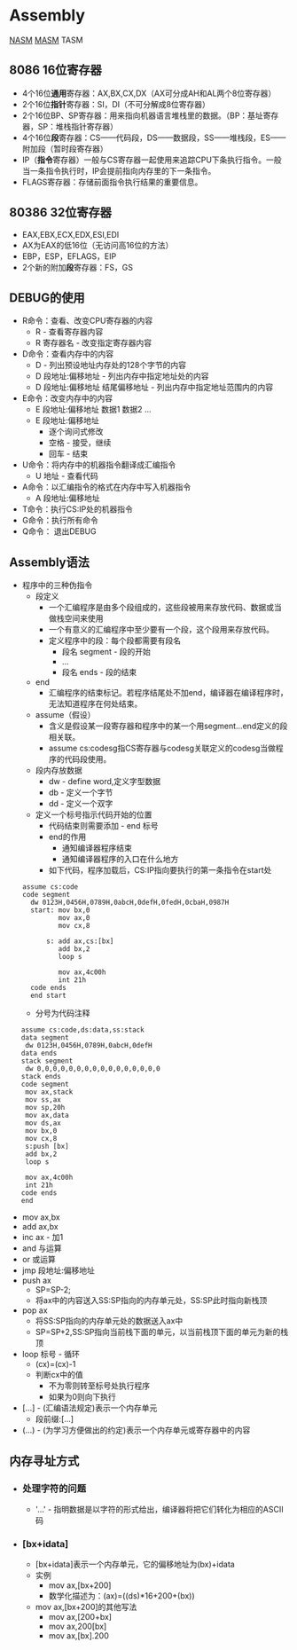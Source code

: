# Assembly
[NASM](https://www.nasm.us/)
[MASM](http://www.masm32.com/) TASM
## 8086 16位寄存器
* 4个16位<b>通用</b>寄存器：AX,BX,CX,DX（AX可分成AH和AL两个8位寄存器）
* 2个16位<b>指针</b>寄存器：SI，DI（不可分解成8位寄存器）
* 2个16位BP、SP寄存器：用来指向机器语言堆栈里的数据。（BP：基址寄存器，SP：堆栈指针寄存器）
* 4个16位<b>段</b>寄存器：CS——代码段，DS——数据段，SS——堆栈段，ES——附加段（暂时段寄存器）
* IP（<b>指令</b>寄存器）一般与CS寄存器一起使用来追踪CPU下条执行指令。一般当一条指令执行时，IP会提前指向内存里的下一条指令。
* FLAGS寄存器：存储前面指令执行结果的重要信息。
## 80386 32位寄存器
* EAX,EBX,ECX,EDX,ESI,EDI
* AX为EAX的低16位（无访问高16位的方法）
* EBP，ESP，EFLAGS，EIP
* 2个新的附加<b>段</b>寄存器：FS，GS
## DEBUG的使用
- R命令：查看、改变CPU寄存器的内容
    - R - 查看寄存器内容<br>
    - R 寄存器名 - 改变指定寄存器内容
- D命令：查看内存中的内容
  - D - 列出预设地址内存处的128个字节的内容
  - D 段地址:偏移地址 - 列出内存中指定地址处的内容
  - D 段地址:偏移地址 结尾偏移地址 - 列出内存中指定地址范围内的内容
- E命令：改变内存中的内容
  - E 段地址:偏移地址 数据1 数据2 ...
  - E 段地址:偏移地址
    - 逐个询问式修改
    - 空格 - 接受，继续
    - 回车 - 结束
- U命令：将内存中的机器指令翻译成汇编指令
  - U 地址 - 查看代码
- A命令：以汇编指令的格式在内存中写入机器指令
  - A 段地址:偏移地址
- T命令：执行CS:IP处的机器指令
- G命令：执行所有命令
- Q命令： 退出DEBUG
## Assembly语法
- 程序中的三种伪指令
  - 段定义
    - 一个汇编程序是由多个段组成的，这些段被用来存放代码、数据或当做栈空间来使用
    - 一个有意义的汇编程序中至少要有一个段，这个段用来存放代码。
    - 定义程序中的段：每个段都需要有段名
      - 段名 segment - 段的开始
      - ...
      - 段名 ends - 段的结束
  - end
    - 汇编程序的结束标记。若程序结尾处不加end，编译器在编译程序时，无法知道程序在何处结束。
  - assume（假设）
    - 含义是假设某一段寄存器和程序中的某一个用segment...end定义的段相关联。
    - assume cs:codesg指CS寄存器与codesg关联定义的codesg当做程序的代码段使用。
  - 段内存放数据
    - dw - define word,定义字型数据
    - db - 定义一个字节
    - dd - 定义一个双字
  - 定义一个标号指示代码开始的位置
    - 代码结束则需要添加 - end 标号
    - end的作用
      - 通知编译器程序结束
      - 通知编译器程序的入口在什么地方
    - 如下代码，程序加载后，CS:IP指向要执行的第一条指令在start处
  ``` assembly
  assume cs:code
  code segment
    dw 0123H,0456H,0789H,0abcH,0defH,0fedH,0cbaH,0987H
    start: mov bx,0
           mov ax,0
           mov cx,8

        s: add ax,cs:[bx]
           add bx,2
           loop s

           mov ax,4c00h
           int 21h
    code ends
    end start
  ``` 
  - 分号为代码注释
``` assembly
   assume cs:code,ds:data,ss:stack
   data segment
    dw 0123H,0456H,0789H,0abcH,0defH
   data ends
   stack segment
    dw 0,0,0,0,0,0,0,0,0,0,0,0,0,0,0,0
   stack ends
   code segment
    mov ax,stack
    mov ss,ax
    mov sp,20h
    mov ax,data
    mov ds,ax
    mov bx,0
    mov cx,8
    s:push [bx]
    add bx,2
    loop s
    
    mov ax,4c00h
    int 21h
   code ends
   end
```
- mov ax,bx
- add ax,bx
- inc ax - 加1
- and 与运算
- or  或运算
- jmp 段地址:偏移地址
- push ax
  - SP=SP-2;
  - 将ax中的内容送入SS:SP指向的内存单元处，SS:SP此时指向新栈顶
- pop ax
  - 将SS:SP指向的内存单元处的数据送入ax中
  - SP=SP+2,SS:SP指向当前栈下面的单元，以当前栈顶下面的单元为新的栈顶
- loop 标号 - 循环
  - (cx)=(cx)-1
  - 判断cx中的值
    - 不为零则转至标号处执行程序
    - 如果为0则向下执行
- [...] - (汇编语法规定)表示一个内存单元
  - 段前缀:[...]
- (...) - (为学习方便做出的约定)表示一个内存单元或寄存器中的内容
## 内存寻址方式
- ### 处理字符的问题
  - '...' - 指明数据是以字符的形式给出，编译器将把它们转化为相应的ASCII码
- ### [bx+idata]
  - [bx+idata]表示一个内存单元，它的偏移地址为(bx)+idata
  - 实例
    - mov ax,[bx+200]
    - 数学化描述为：(ax)=((ds)*16+200+(bx))
  - mov ax,[bx+200]的其他写法
    - mov ax,[200+bx]
    - mov ax,200[bx]
    - mov ax,[bx].200

